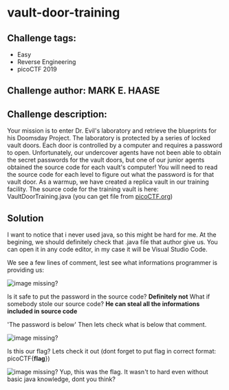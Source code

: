 # vault-door-training
## Challenge tags:
- Easy
- Reverse Engineering
- picoCTF 2019

## Challenge author: MARK E. HAASE
## Challenge description:
Your mission is to enter Dr. Evil's laboratory and retrieve the blueprints for his Doomsday Project. 
The laboratory is protected by a series of locked vault doors. Each door is controlled by a computer and requires a password to open. 
Unfortunately, our undercover agents have not been able to obtain the secret passwords for the vault doors, 
but one of our junior agents obtained the source code for each vault's computer! 
You will need to read the source code for each level to figure out what the password is for that vault door. 
As a warmup, we have created a replica vault in our training facility. 
The source code for the training vault is here: VaultDoorTraining.java (you can get file from [picoCTF.org](picoCTF.org))

## Solution

I want to notice that i never used java, so this might be hard for me. 
At the begining, we should definitely check that .java file that author give us. You can open it in any code editor, in my case it will be Visual Studio Code.

We see a few lines of comment, lest see what informations programmer is providing us:

![image missing?](./content/[])

Is it safe to put the password in the source code? **Definitely not**
What if somebody stole our source code? **He can steal all the informations included in source code**

'The password is below'
Then lets check what is below that comment.

![image missing?](./content/[])

Is this our flag? Lets check it out
(dont forget to put flag in correct format: picoCTF{**flag**})

![image missing?](./content/[])
Yup, this was the flag. It wasn't to hard even without basic java knowledge, dont you think?


